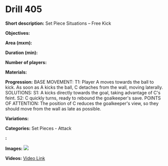 # Drill 405

**Short description:**
Set Piece Situations – Free Kick

**Objectives:**


**Area (mxm):**


**Duration (min):**


**Number of players:**


**Materials:**


**Progression:**
BASE MOVEMENT: T1: Player A moves towards the ball to kick. As soon as A kicks the ball, C detaches from the wall, moving laterally. SOLUTIONS: S1: A kicks directly towards the goal, taking advantage of C's feint. S2: C quickly turns, ready to rebound the goalkeeper's save. POINTS OF ATTENTION: The position of C reduces the goalkeeper's view, so they should move from the wall as late as possible.

**Variations:**


**Categories:**
Set Pieces - Attack

**:**


**Images:**
![](https://www.coachingfutsal.com/\images\e2e9021bc6e303fa60963c6fd12b61d05f5f7d51c36442dcc00d00c38b4c478065916683965723cbfc03df3754dfc939c2a51b0a00f661a981c7e5fc5ce68f034df5b8a43f31e.jpg)

**Videos:**
[Video Link](https://www.youtube.com/embed/32AL2ofxtJs)

